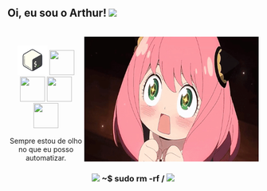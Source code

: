<link rel="stylesheet" href="https://cdn.jsdelivr.net/gh/devicons/devicon@v2.15.1/devicon.min.css">
          
<div align="left">
<h2> Oi, eu sou o Arthur! <img src="https://media.giphy.com/media/VgCDAzcKvsR6OM0uWg/giphy.gif" width="50"> </h2>
</div>


 <br>

  <div align="center">
<img src="https://github.com/arthurbttf/arthurbttf/blob/main/anya.gif" width='350' height='250' align="right">
  </div>
<div>
  <br>
  <div align="center">
<img src="https://raw.githubusercontent.com/arthurbttf/arthurbttf/main/icons8-bash.svg" width='60' height='60'/>
<img src="https://cdn.jsdelivr.net/gh/devicons/devicon/icons/html5/html5-original.svg" width='50' height='50'/>   
<img src="https://cdn.jsdelivr.net/gh/devicons/devicon/icons/css3/css3-original.svg" width='50' height='50'/>
<img src="https://cdn.jsdelivr.net/gh/devicons/devicon/icons/cplusplus/cplusplus-line.svg"  width='50' height='50'/>
<img src="https://cdn.jsdelivr.net/gh/devicons/devicon/icons/python/python-original.svg" width='50' height='50'/><br>
<p>Sempre estou de olho no que eu posso automatizar.</p>

<h3><img src="https://media.giphy.com/media/WUlplcMpOCEmTGBtBW/giphy.gif" width="50"> ~$ sudo rm -rf / <img src="https://media.giphy.com/media/WUlplcMpOCEmTGBtBW/giphy.gif" width="50"></h3></div>
<br>

<br>
